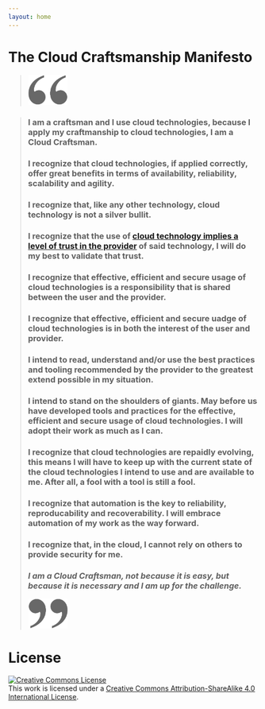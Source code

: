 ```yaml
---
layout: home
---
```


# The Cloud Craftsmanship Manifesto

> <img src="images/openquote.png" width="80" height="60"/>

> ### I am a craftsman and I use cloud technologies, because I apply my craftmanship to cloud technologies, I am a Cloud Craftsman.
>
> ### I recognize that cloud technologies, if applied correctly, offer great benefits in terms of availability, reliability, scalability and agility.
>
> ### I recognize that, like any other technology, cloud technology is not a silver bullit.
>
> ### I recognize that the use of [cloud technology implies a level of trust in the provider](/explained/trust.md) of said technology, I will do my best to validate that trust.
>
> ### I recognize that effective, efficient and secure usage of cloud technologies is a responsibility that is shared between the user and the provider.
>
> ### I recognize that effective, efficient and secure uadge of cloud technologies is in both the interest of the user and provider.
>
> ### I intend to read, understand and/or use the best practices and tooling recommended by the provider to the greatest extend possible in my situation.
>
> ### I intend to stand on the shoulders of giants. May before us have developed tools and practices for the effective, efficient and secure usage of cloud technologies. I will adopt their work as much as I can.
>
> ### I recognize that cloud technologies are repaidly evolving, this means I will have to keep up with the current state of the cloud technologies I intend to use and are available to me. After all, a fool with a tool is still a fool.
>
> ### I recognize that automation is the key to reliability, reproducability and recoverability. I will embrace automation of my work as the way forward.
>
> ### I recognize that, in the cloud, I cannot rely on others to provide security for me.
> 
> ### _I am a Cloud Craftsman, not because it is easy, but because it is necessary and I am up for the challenge._
>
> <img src="images/closequote.png" width="80" height="60"/>

# License
<a rel="license" href="http://creativecommons.org/licenses/by-sa/4.0/"><img alt="Creative Commons License" style="border-width:0" src="https://i.creativecommons.org/l/by-sa/4.0/88x31.png" /></a><br />This work is licensed under a <a rel="license" href="http://creativecommons.org/licenses/by-sa/4.0/">Creative Commons Attribution-ShareAlike 4.0 International License</a>.



